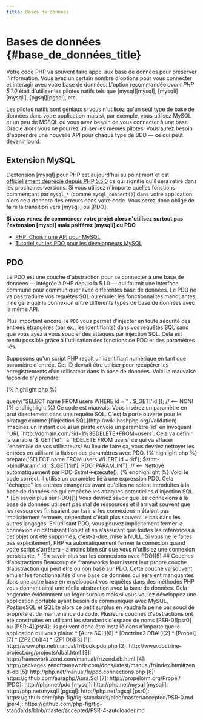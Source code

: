 ```yaml
---
title: Bases de données
---
```


# Bases de données {#base_de_données_title}

Votre code PHP va souvent faire appel aux base de données pour préserver l'information. Vous avez un certain nombre 
d'options pour vous connecter et interagir avec votre base de données. L'option recommandée _avant PHP 5.1.0_ était 
d'utiliser les pilotes natifs tels que [mysql][mysql], [mysqli][mysqli], [pgsql][pgsql], etc.

Les pilotes natifs sont géniaux si vous n'utilisez qu'un seul type de base de données dans votre application mais si, 
par exemple, vous utilisez MySQL et un peu de MSSQL ou vous avez besoin de vous connecter à une base Oracle alors vous 
ne pourrez utiliser les mêmes pilotes. Vous aurez besoin d'apprendre une nouvelle API pour chaque type de BDD &mdash; ce 
qui peut devenir lourd.

## Extension MySQL

L'extension [mysql] pour PHP est aujourd'hui au point mort et est [officiellement déprécié depuis PHP 5.5.0](http://php.net/manual/fr/migration55.deprecated.php) ce qui
signifie qu'il sera retiré dans les prochaines versions. Si vous utilisez n'importe quelles fonctions commençant par 
`mysql_*` (comme `mysql_connect()`) dans votre application alors cela donnera des erreurs dans votre code. Vous serez 
donc obligé de faire la transition vers [mysqli] ou [PDO].

**Si vous venez de commencer votre projet alors n'utilisez surtout pas l'extension [mysql] mais préférez [mysqli] ou PDO**

* [PHP: Choisir une API pour MySQL](http://php.net/manual/fr/mysqlinfo.api.choosing.php)
* [Tutoriel sur les PDO pour les développeurs MySQL](http://wiki.hashphp.org/PDO_Tutorial_for_MySQL_Developers)

## PDO

Le PDO est une couche d'abstraction pour se connecter à une base de données &mdash; intégrée à PHP depuis la 5.1.0 &mdash; 
qui fournit une interface commune pour communiquer avec différentes base de données. Le PDO ne va pas traduire vos requêtes 
SQL ou émuler les fonctionnalités manquantes; il ne gère que la connexion entre différents types de base de données avec 
la même API.

Plus important encore, le `PDO` vous permet d'injecter en toute sécurité des entrées étrangères (par ex., les identifiants) 
dans vos requêtes SQL sans que vous ayez à vous soucier des attaques par injection SQL. Cela est rendu possible grâce à 
l'utilisation des fonctions de PDO et des paramètres liés.

Supposons qu'un script PHP reçoit un identifiant numérique en tant que paramètre d'entrée. Cet ID devrait être utiliser 
pour récupérer les enregistrements d'un utilisateur dans la base de données. Voici la mauvaise façon de s'y prendre:

{% highlight php %}
<?php
$pdo = new PDO('sqlite:users.db');
$pdo->query("SELECT name FROM users WHERE id = " . $_GET['id']); // <-- NON!
{% endhighlight %}

Ce code est mauvais. Vous insérez un paramètre en brut directement dans une requête SQL. C'est la porte ouverte pour 
le piratage comme [l'injection SQL](http://wiki.hashphp.org/Validation). Imaginez un instant que si un pirate envoie un paramètre `id` en invoquant l'URL 
`http://domain.com/?id=1%3BDELETE+FROM+users`. Cela va définir la variable `$_GET['id']` à `1;DELETE FROM users` ce qui 
va effacer l'ensemble de vos utilisateurs! Au lieu de faire ça, vous devriez nettoyer les entrées en utilisant la liaison 
des paramètres avec PDO.

{% highlight php %}
<?php
$pdo = new PDO('sqlite:users.db');
$stmt = $pdo->prepare('SELECT name FROM users WHERE id = :id');
$stmt->bindParam(':id', $_GET['id'], PDO::PARAM_INT); // <-- Nettoyé automatiquement par PDO
$stmt->execute();
{% endhighlight %}

Voici le code correct. Il utilise un paramètre lié à une expression PDO. Cela "échappe" les entrées étrangères avant 
qu'elles ne soient introduites à la base de données ce qui empêche les attaques potentielles d'injection SQL.

* [En savoir plus sur PDO][1]

Vous devriez savoir que les connexions à la base de données utilisent pas mal de ressources et il arrivait souvent 
que les ressources finissaient par tarir si les connexions n'étaient pas implicitement fermées, cependant c'était plus 
souvent le cas dans les autres langages. En utilisant PDO, vous pouvez  implicitement fermer la connexion en détruisant 
l'objet et en s'assurant que toutes les références à cet objet ont été supprimés, c'est-à-dire, mise à NULL. Si vous 
ne le faites pas explicitement, PHP va automatiquement fermer la connexion quand votre script s'arrêtera - à moins bien 
sûr que vous n'utilisiez une connexion persistante.

* [En savoir plus sur les connexions avec PDO][5]

## Couches d'abstractions

Beaucoup de frameworks fournissent leur propre couche d'abstraction qui peut être ou non basé sur PDO. Cette couche va 
souvent émuler les fonctionnalités d'une base de données qui seraient manquantes dans une autre base en enveloppant 
vos requêtes dans des méthodes PHP vous donnant ainsi une réelle abstraction avec la base de données.
Cela engendre évidemment un légèr surplus mais si vous voulez développez une application portable ayant besoin de 
communiquer avec MySQL, PostgreSQL et SQLite alors ce petit surplus en vaudra la peine par souci de propreté et de 
maintenance du code.

Plusieurs couches d'abstractions ont été construites en utilisant les standards d'espace de noms [PSR-0][psr0] ou 
[PSR-4][psr4]; ils peuvent donc être installé dans n'importe quelle application qui vous plaira:

* [Aura SQL][6]
* [Doctrine2 DBAL][2]
* [Propel][7]
* [ZF2 Db][4]
* [ZF1 Db][3]

[1]: http://www.php.net/manual/fr/book.pdo.php
[2]: http://www.doctrine-project.org/projects/dbal.html
[3]: http://framework.zend.com/manual/fr/zend.db.html
[4]: http://packages.zendframework.com/docs/latest/manual/fr/index.html#zend-db
[5]: http://php.net/manual/fr/pdo.connections.php
[6]: https://github.com/auraphp/Aura.Sql
[7]: http://propelorm.org/Propel/

[PDO]: http://php.net/pdo
[mysql]: http://php.net/mysql
[mysqli]: http://php.net/mysqli
[pgsql]: http://php.net/pgsql
[psr0]: https://github.com/php-fig/fig-standards/blob/master/accepted/PSR-0.md
[psr4]: https://github.com/php-fig/fig-standards/blob/master/accepted/PSR-4-autoloader.md
